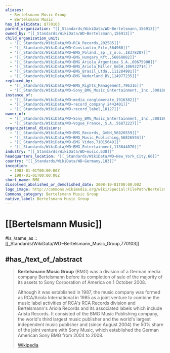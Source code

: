```yaml
---
aliases:
  - Bertelsmann Music Group
  - Bertelsmann Music
has_id_wikidata: Q770103
parent_organization: "[[_Standards/WikiData/WD~Bertelsmann,156913]]"
owned_by: "[[_Standards/WikiData/WD~Bertelsmann,156913]]"
child_organization_unit:
  - "[[_Standards/WikiData/WD~RCA_Records,202585]]"
  - "[[_Standards/WikiData/WD~Constantin_Film,564960]]"
  - "[[_Standards/WikiData/WD~BMG_Poland,_Sp._z_o.o.,18378207]]"
  - "[[_Standards/WikiData/WD~BMG_Hungary_Kft.,56868082]]"
  - "[[_Standards/WikiData/WD~BMG_Ariola_Argentina_S.A.,60675900]]"
  - "[[_Standards/WikiData/WD~BMG_Ariola_Miller_GmbH,106922714]]"
  - "[[_Standards/WikiData/WD~BMG_Brasil_Ltda.,111284981]]"
  - "[[_Standards/WikiData/WD~BMG_Nederland_BV,114977235]]"
replaced_by:
  - "[[_Standards/WikiData/WD~BMG_Rights_Management,796316]]"
  - "[[_Standards/WikiData/WD~Sony_BMG_Music_Entertainment,_Inc.,3001888]]"
instance_of:
  - "[[_Standards/WikiData/WD~media_conglomerate,1916382]]"
  - "[[_Standards/WikiData/WD~record_company,2442401]]"
  - "[[_Standards/WikiData/WD~record_label,18127]]"
owner_of:
  - "[[_Standards/WikiData/WD~Sony_BMG_Music_Entertainment,_Inc.,3001888]]"
  - "[[_Standards/WikiData/WD~Vogue_France,_S.A.,56872227]]"
organizational_divisions:
  - "[[_Standards/WikiData/WD~BMG_Records,_GmbH,56826559]]"
  - "[[_Standards/WikiData/WD~BMG_Music_Publishing,56826594]]"
  - "[[_Standards/WikiData/WD~BMG_Video,71015649]]"
  - "[[_Standards/WikiData/WD~BMG_Entertainment,113644070]]"
industry: "[[_Standards/WikiData/WD~music,638]]"
headquarters_location: "[[_Standards/WikiData/WD~New_York_City,60]]"
country: "[[_Standards/WikiData/WD~Germany,183]]"
inception:
  - 1983-01-01T00:00:00Z
  - 1987-01-01T00:00:00Z
short_name: BMG
dissolved_abolished_or_demolished_date: 2008-10-01T00:00:00Z
logo_image: http://commons.wikimedia.org/wiki/Special:FilePath/Bertelsmann%20Music%20Group%20Logo.svg
Commons_category: Bertelsmann Music Group
native_label: Bertelsmann Music Group
---
```


# [[Bertelsmann Music]] 

#is_/same_as :: [[_Standards/WikiData/WD~Bertelsmann_Music_Group,770103]] 

## #has_/text_of_/abstract 

> **Bertelsmann Music Group** (BMG) was a division of a German media company Bertelsmann before its completion of sale of the majority of its assets to Sony Corporation of America on 1 October 2008.
>
> Although it was established in 1987, the music company was formed as RCA/Ariola International in 1985 as a joint venture to combine the music label activities of RCA's RCA Records division and Bertelsmann's Ariola Records and its associated labels which include Arista Records. It consisted of the BMG Music Publishing company, the world's third largest music publisher and the world's largest independent music publisher and (since August 2004) the 50% share of the joint venture with Sony Music, which established the German American Sony BMG from 2004 to 2008.
>
> [Wikipedia](https://en.wikipedia.org/wiki/Bertelsmann%20Music%20Group) 

